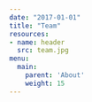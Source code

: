 ```yaml
---
date: "2017-01-01"
title: "Team"
resources:
- name: header
  src: team.jpg
menu:
  main:
    parent: 'About'
    weight: 15
---
```

